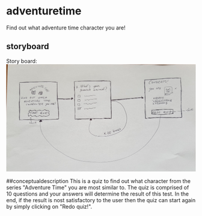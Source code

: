 # adventuretime
Find out what adventure time character you are!

## storyboard
Story board:
![Adventure Time storyboard](/advtimestoryboard.jpg)

##conceptualdescription
This is a quiz to find out what character from the series "Adventure Time" you are most similar to. The quiz is comprised of 10 questions and your answers will determine the result of this test. In the end, if the result is nost satisfactory to the user then the quiz can start again by simply clicking on "Redo quiz!". 

